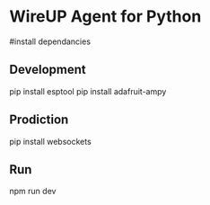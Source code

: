 # WireUP Agent for Python

#install dependancies
## Development
pip install esptool
pip install adafruit-ampy

## Prodiction
pip install websockets

## Run
npm run dev
